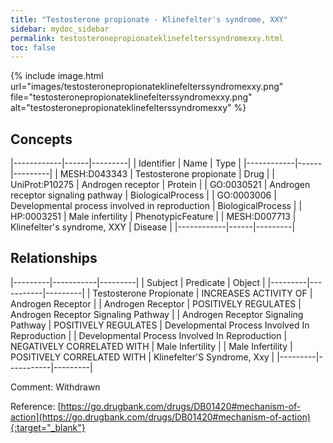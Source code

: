 ```yaml
---
title: "Testosterone propionate - Klinefelter's syndrome, XXY"
sidebar: mydoc_sidebar
permalink: testosteronepropionateklinefelterssyndromexxy.html
toc: false 
---
```


{% include image.html url="images/testosteronepropionateklinefelterssyndromexxy.png" file="testosteronepropionateklinefelterssyndromexxy.png" alt="testosteronepropionateklinefelterssyndromexxy" %}

## Concepts

|------------|------|---------|
| Identifier | Name | Type    |
|------------|------|---------|
| MESH:D043343 | Testosterone propionate | Drug |
| UniProt:P10275 | Androgen receptor | Protein |
| GO:0030521 | Androgen receptor signaling pathway | BiologicalProcess |
| GO:0003006 | Developmental process involved in reproduction | BiologicalProcess |
| HP:0003251 | Male infertility | PhenotypicFeature |
| MESH:D007713 | Klinefelter's syndrome, XXY | Disease |
|------------|------|---------|

## Relationships

|---------|-----------|---------|
| Subject | Predicate | Object  |
|---------|-----------|---------|
| Testosterone Propionate | INCREASES ACTIVITY OF | Androgen Receptor |
| Androgen Receptor | POSITIVELY REGULATES | Androgen Receptor Signaling Pathway |
| Androgen Receptor Signaling Pathway | POSITIVELY REGULATES | Developmental Process Involved In Reproduction |
| Developmental Process Involved In Reproduction | NEGATIVELY CORRELATED WITH | Male Infertility |
| Male Infertility | POSITIVELY CORRELATED WITH | Klinefelter'S Syndrome, Xxy |
|---------|-----------|---------|

Comment: Withdrawn

Reference: [https://go.drugbank.com/drugs/DB01420#mechanism-of-action](https://go.drugbank.com/drugs/DB01420#mechanism-of-action){:target="_blank"}
